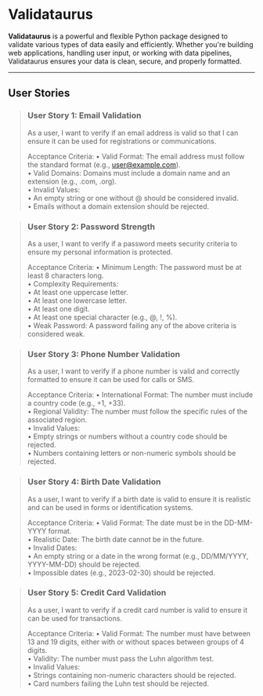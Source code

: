 # Validataurus

**Validataurus** is a powerful and flexible Python package designed to validate various types of data easily and efficiently. Whether you're building web applications, handling user input, or working with data pipelines, Validataurus ensures your data is clean, secure, and properly formatted.

---

## User Stories

>### User Story 1: Email Validation
>
>As a user, I want to verify if an email address is valid so that I can ensure it can be used for registrations or communications.
>
>Acceptance Criteria:
>	•	Valid Format: The email address must follow the standard format (e.g., user@example.com).\
>	•	Valid Domains: Domains must include a domain name and an extension (e.g., .com, .org).\
>	•	Invalid Values:\
>	  •	An empty string or one without @ should be considered invalid.\
>	  •	Emails without a domain extension should be rejected.

>### User Story 2: Password Strength
>
>As a user, I want to verify if a password meets security criteria to ensure my personal information is protected.
>
>Acceptance Criteria:
>	•	Minimum Length: The password must be at least 8 characters long.\
>	•	Complexity Requirements:\
>	  •	At least one uppercase letter.\
>	  •	At least one lowercase letter.\
>	  •	At least one digit.\
>	  •	At least one special character (e.g., @, !, %).\
> •	Weak Password: A password failing any of the above criteria is considered weak.

>### User Story 3: Phone Number Validation
>
>As a user, I want to verify if a phone number is valid and correctly formatted to ensure it can be used for calls or SMS.
>
>Acceptance Criteria:
>	•	International Format: The number must include a country code (e.g., +1, +33).\
>	•	Regional Validity: The number must follow the specific rules of the associated region.\
>	•	Invalid Values:\
>	  •	Empty strings or numbers without a country code should be rejected.\
>	  •	Numbers containing letters or non-numeric symbols should be rejected.

>### User Story 4: Birth Date Validation
>
>As a user, I want to verify if a birth date is valid to ensure it is realistic and can be used in forms or identification systems.
>
>Acceptance Criteria:
>	•	Valid Format: The date must be in the DD-MM-YYYY format.\
>	•	Realistic Date: The birth date cannot be in the future.\
>	•	Invalid Dates:\
>	  •	An empty string or a date in the wrong format (e.g., DD/MM/YYYY, YYYY-MM-DD) should be rejected.\
>	  •	Impossible dates (e.g., 2023-02-30) should be rejected.

>### User Story 5: Credit Card Validation
>
>As a user, I want to verify if a credit card number is valid to ensure it can be used for transactions.
>
>Acceptance Criteria:
>	•	Valid Format: The number must have between 13 and 19 digits, either with or without spaces between groups of 4 digits.\
>	•	Validity: The number must pass the Luhn algorithm test.\
>	•	Invalid Values:\
>	  •	Strings containing non-numeric characters should be rejected.\
>	  •	Card numbers failing the Luhn test should be rejected.
